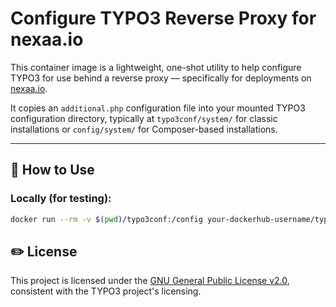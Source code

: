 # Configure TYPO3 Reverse Proxy for nexaa.io

This container image is a lightweight, one-shot utility to help configure TYPO3 for use behind a reverse proxy 
— specifically for deployments on [nexaa.io](https://nexaa.io).

It copies an `additional.php` configuration file into your mounted TYPO3 configuration directory, 
typically at `typo3conf/system/` for classic installations or `config/system/` for Composer-based installations.

---

## 🚀 How to Use

### Locally (for testing):

```bash
docker run --rm -v $(pwd)/typo3conf:/config your-dockerhub-username/typo3-init-copy:latest
```

## ✏️ License

This project is licensed under the [GNU General Public License v2.0](https://www.gnu.org/licenses/old-licenses/gpl-2.0.en.html), 
consistent with the TYPO3 project's licensing.

